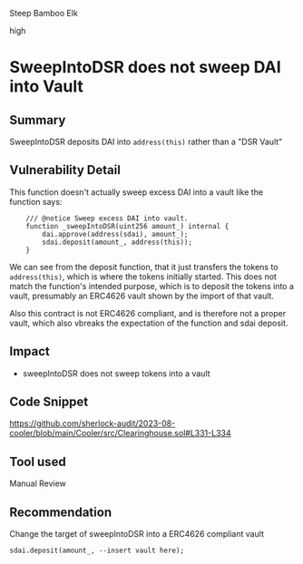 Steep Bamboo Elk

high

# SweepIntoDSR does not sweep DAI into Vault
## Summary

SweepIntoDSR deposits DAI into `address(this)` rather than a "DSR Vault"

## Vulnerability Detail

This function doesn't actually sweep excess DAI into a vault like the function says:

```solidity
    /// @notice Sweep excess DAI into vault.
    function _sweepIntoDSR(uint256 amount_) internal {
        dai.approve(address(sdai), amount_);
        sdai.deposit(amount_, address(this));
    }
```

We can see from the deposit function, that it just transfers the tokens to `address(this)`, which is where the tokens initially started. This does not match the function's intended purpose, which is to deposit the tokens into a vault, presumably an ERC4626 vault shown by the import of that vault.
 
Also this contract is not ERC4626 compliant, and is therefore not a proper vault, which also vbreaks the expectation of the function and sdai deposit.

## Impact

- sweepIntoDSR does not sweep tokens into a vault

## Code Snippet

https://github.com/sherlock-audit/2023-08-cooler/blob/main/Cooler/src/Clearinghouse.sol#L331-L334

## Tool used

Manual Review

## Recommendation

Change the target of sweepIntoDSR into a ERC4626 compliant vault

```solidity
sdai.deposit(amount_, --insert vault here);
```


